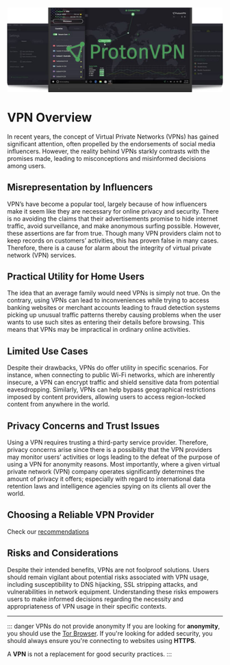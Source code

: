 ![Cover](../assets/vpn.png)

# VPN Overview
In recent years, the concept of Virtual Private Networks (VPNs) has gained significant attention, often propelled by the endorsements of social media influencers. However, the reality behind VPNs starkly contrasts with the promises made, leading to misconceptions and misinformed decisions among users.

## Misrepresentation by Influencers
VPN’s have become a popular tool, largely because of how influencers make it seem like they are necessary for online privacy and security. There is no avoiding the claims that their advertisements promise to hide internet traffic, avoid surveillance, and make anonymous surfing possible. However, these assertions are far from true. Though many VPN providers claim not to keep records on customers’ activities, this has proven false in many cases. Therefore, there is a cause for alarm about the integrity of virtual private network (VPN) services.

## Practical Utility for Home Users
The idea that an average family would need VPNs is simply not true. On the contrary, using VPNs can lead to inconveniences while trying to access banking websites or merchant accounts leading to fraud detection systems picking up unusual traffic patterns thereby causing problems when the user wants to use such sites as entering their details before browsing. This means that VPNs may be impractical in ordinary online activities.

## Limited Use Cases
Despite their drawbacks, VPNs do offer utility in specific scenarios. For instance, when connecting to public Wi-Fi networks, which are inherently insecure, a VPN can encrypt traffic and shield sensitive data from potential eavesdropping. Similarly, VPNs can help bypass geographical restrictions imposed by content providers, allowing users to access region-locked content from anywhere in the world.

## Privacy Concerns and Trust Issues
Using a VPN requires trusting a third-party service provider. Therefore, privacy concerns arise since there is a possibility that the VPN providers may monitor users’ activities or logs leading to the defeat of the purpose of using a VPN for anonymity reasons. Most importantly, where a given virtual private network (VPN) company operates significantly determines the amount of privacy it offers; especially with regard to international data retention laws and intelligence agencies spying on its clients all over the world.

## Choosing a Reliable VPN Provider
Check our [recommendations](/recommendations/providers/vpn)

## Risks and Considerations
Despite their intended benefits, VPNs are not foolproof solutions. Users should remain vigilant about potential risks associated with VPN usage, including susceptibility to DNS hijacking, SSL stripping attacks, and vulnerabilities in network equipment. Understanding these risks empowers users to make informed decisions regarding the necessity and appropriateness of VPN usage in their specific contexts.

---

::: danger VPNs do not provide anonymity
If you are looking for **anonymity**, you should use the [Tor Browser](/recommendations/internet-browsing/tor). If you're looking for added security, you should always ensure you're connecting to websites using **HTTPS**.

A **VPN** is not a replacement for good security practices.
:::
